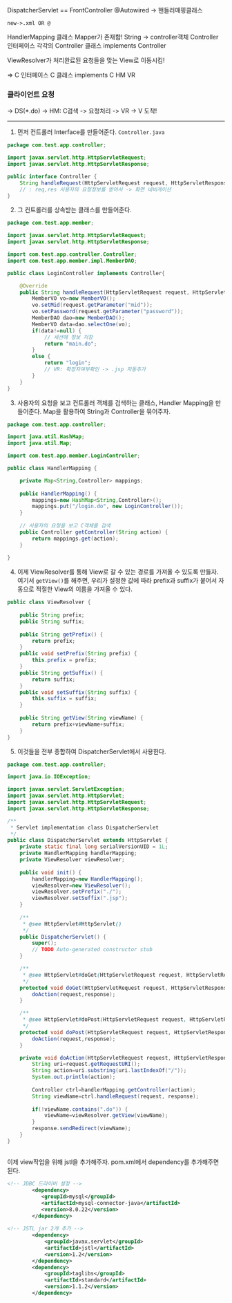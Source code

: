 DispatcherServlet == FrontController
    @Autowired
 -> 핸들러매핑클래스

	new->.xml OR @

HandlerMapping 클래스
Mapper가 존재함!
String -> controller객체
	Controller 인터페이스
	각각의 Controller 클래스 implements Controller

ViewResolver가 처리완료된 요청들을 맞는 View로 이동시킴!

=> C 인터페이스
C 클래스 implements C
HM
VR

### 클라이언트 요청
-> DS(*.do) -> HM: C검색 -> 요청처리 -> VR -> V 도착!


***

1. 먼저 컨트롤러 Interface를 만들어준다. 
`Controller.java`
```java
package com.test.app.controller;

import javax.servlet.http.HttpServletRequest;
import javax.servlet.http.HttpServletResponse;

public interface Controller {
	String handleRequest(HttpServletRequest request, HttpServletResponse response);
	// : req,res 사용자의 요청정보를 받아서 -> 화면 네비게이션
}
```

2. 그 컨트롤러를 상속받는 클래스를 만들어준다. 
```java
package com.test.app.member;

import javax.servlet.http.HttpServletRequest;
import javax.servlet.http.HttpServletResponse;

import com.test.app.controller.Controller;
import com.test.app.member.impl.MemberDAO;

public class LoginController implements Controller{

	@Override
	public String handleRequest(HttpServletRequest request, HttpServletResponse response) {
		MemberVO vo=new MemberVO();
		vo.setMid(request.getParameter("mid"));
		vo.setPassword(request.getParameter("password"));
		MemberDAO dao=new MemberDAO();
		MemberVO data=dao.selectOne(vo);
		if(data!=null) {
			// 세션에 정보 저장
			return "main.do";
		}
		else {
			return "login";
			// VR: 확장자여부확인 -> .jsp 자동추가
		}
	}
}
```

3. 사용자의 요청을 보고 컨트롤러 객체를 검색하는 클래스, Handler Mapping을 만들어준다. Map을 활용하여 String과 Controller을 묶어주자. 
```java
package com.test.app.controller;

import java.util.HashMap;
import java.util.Map;

import com.test.app.member.LoginController;

public class HandlerMapping {

	private Map<String,Controller> mappings;
	
	public HandlerMapping() {
		mappings=new HashMap<String,Controller>();
		mappings.put("/login.do", new LoginController());
	}
	
	// 사용자의 요청을 보고 C객체를 검색
	public Controller getController(String action) {
		return mappings.get(action);
	}
	
}
```


4. 이제 ViewResolver를 통해 View로 갈 수 있는 경로를 가져올 수 있도록 만들자. 여기서 `getView()`를 해주면, 우리가 설정한 값에 따라 prefix과 suffix가 붙어서 자동으로 적절한 View의 이름을 가져올 수 있다. 
```java
public class ViewResolver {
	
	public String prefix;
	public String suffix;
	
	public String getPrefix() {
		return prefix;
	}
	public void setPrefix(String prefix) {
		this.prefix = prefix;
	}
	public String getSuffix() {
		return suffix;
	}
	public void setSuffix(String suffix) {
		this.suffix = suffix;
	}
	
	public String getView(String viewName) {
		return prefix+viewName+suffix;
	}
}
```

5. 이것들을 전부 종합하여 DispatcherServlet에서 사용한다. 
```java
package com.test.app.controller;

import java.io.IOException;

import javax.servlet.ServletException;
import javax.servlet.http.HttpServlet;
import javax.servlet.http.HttpServletRequest;
import javax.servlet.http.HttpServletResponse;

/**
 * Servlet implementation class DispatcherServlet
 */
public class DispatcherServlet extends HttpServlet {
	private static final long serialVersionUID = 1L;
    private HandlerMapping handlerMapping;
    private ViewResolver viewResolver;
    
    public void init() {
    	handlerMapping=new HandlerMapping();
    	viewResolver=new ViewResolver();
    	viewResolver.setPrefix("./");
    	viewResolver.setSuffix(".jsp");
    }
    
    /**
     * @see HttpServlet#HttpServlet()
     */
    public DispatcherServlet() {
        super();
        // TODO Auto-generated constructor stub
    }

	/**
	 * @see HttpServlet#doGet(HttpServletRequest request, HttpServletResponse response)
	 */
	protected void doGet(HttpServletRequest request, HttpServletResponse response) throws ServletException, IOException {
		doAction(request,response);
	}

	/**
	 * @see HttpServlet#doPost(HttpServletRequest request, HttpServletResponse response)
	 */
	protected void doPost(HttpServletRequest request, HttpServletResponse response) throws ServletException, IOException {
		doAction(request,response);
	}

	private void doAction(HttpServletRequest request, HttpServletResponse response) throws ServletException, IOException {
		String uri=request.getRequestURI();
		String action=uri.substring(uri.lastIndexOf("/"));
		System.out.println(action);
		
		Controller ctrl=handlerMapping.getController(action);
		String viewName=ctrl.handleRequest(request, response);
		
		if(!viewName.contains(".do")) {
			viewName=viewResolver.getView(viewName);
		}		
		response.sendRedirect(viewName);
	}
}
```

## 

이제 view작업을 위해 jstl을 추가해주자. pom.xml에서 dependency를 추가해주면 된다. 
```xml
<!-- JDBC 드라이버 설정 -->
      	<dependency>
           <groupId>mysql</groupId>
           <artifactId>mysql-connector-java</artifactId>
           <version>8.0.22</version>
        </dependency>
        
<!-- JSTL jar 2개 추가 -->
        <dependency>
            <groupId>javax.servlet</groupId>
            <artifactId>jstl</artifactId>
            <version>1.2</version>
        </dependency>
        <dependency>
            <groupId>taglibs</groupId>
            <artifactId>standard</artifactId>
            <version>1.1.2</version>
        </dependency>
```